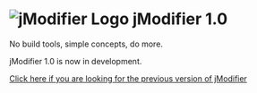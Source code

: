 

# ![jModifier Logo](https://jcdn.io/jModifier-32.png) jModifier 1.0

No build tools, simple concepts, do more.

jModifier 1.0 is now in development.

[Click here if you are looking for the previous version of jModifier](https://gist.github.com/JeremyJaydan/cd1473ff97cb653c219d3cc17de389e2)
